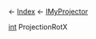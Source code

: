 ← [Index](Api-Index) ← [IMyProjector](Sandbox.ModAPI.Ingame.IMyProjector)

[int](System.Int32) ProjectionRotX